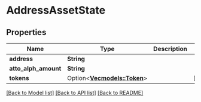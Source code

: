 # AddressAssetState

## Properties

Name | Type | Description | Notes
------------ | ------------- | ------------- | -------------
**address** | **String** |  | 
**atto_alph_amount** | **String** |  | 
**tokens** | Option<[**Vec<models::Token>**](Token.md)> |  | [optional]

[[Back to Model list]](../README.md#documentation-for-models) [[Back to API list]](../README.md#documentation-for-api-endpoints) [[Back to README]](../README.md)


